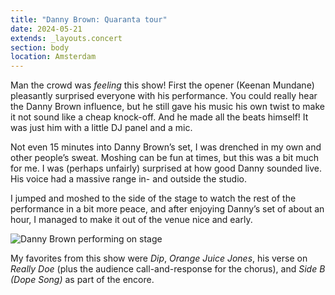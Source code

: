 ```yaml
---
title: "Danny Brown: Quaranta tour"
date: 2024-05-21
extends: _layouts.concert
section: body
location: Amsterdam
---
```


Man the crowd was _feeling_ this show! First the opener (Keenan Mundane) pleasantly
surprised everyone with his performance. You could really hear the Danny Brown
influence, but he still gave his music his own twist to make it not sound like a
cheap knock-off. And he made all the beats himself! It was just him with a little
DJ panel and a mic.

Not even 15 minutes into Danny Brown’s set, I was drenched in my own and other
people’s sweat. Moshing can be fun at times, but this was a bit much for me. I
was (perhaps unfairly) surprised at how good Danny sounded live. His voice had a
massive range in- and outside the studio.

I jumped and moshed to the side of the stage to watch the rest of the performance
in a bit more peace, and after enjoying Danny’s set of about an hour, I managed to
make it out of the venue nice and early.

![Danny Brown performing on stage](/assets/images/concerts/danny-brown-quaranta.jpg)

My favorites from this show were _Dip_, _Orange Juice Jones_, his verse on
_Really Doe_ (plus the audience call-and-response for the chorus), and
_Side B (Dope Song)_ as part of the encore.
